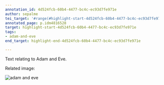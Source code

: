 ```yaml
---
annotation_id: 4d524fcb-60b4-4477-bc4c-ec93d7fe971e
author: sepalme
tei_target: '#range(#highlight-start-4d524fcb-60b4-4477-bc4c-ec93d7fe971e, #highlight-end-4d524fcb-60b4-4477-bc4c-ec93d7fe971e)'
annotated_page: p.idm4816528
target: highlight-start-4d524fcb-60b4-4477-bc4c-ec93d7fe971e
tags:
- adam-and-eve
end_target: highlight-end-4d524fcb-60b4-4477-bc4c-ec93d7fe971e

---
```

Text relating to Adam and Eve.

Related image:

![adam and eve](http://1.bp.blogspot.com/_CvDCiEFbNy8/TRLD6CWU4dI/AAAAAAAAe7M/vzJK_JP1QSo/s1600/Lucas%2BCranach%2Bthe%2BElder%2B%2528Northern%2BRenaissance%2BGerman%2Bpainter%252C%2B1472%25E2%2580%25931553%2529%2BAdam%2Band%2BEve%2B1526.jpg)